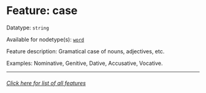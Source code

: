 # Feature: case

Datatype: `string`

Available for nodetype(s): [`word`](wordnodefeatures.md)

Feature description: Gramatical case of nouns, adjectives, etc.

Examples: Nominative, Genitive, Dative, Accusative, Vocative.

---
###### [Click here for list of all features](home.md)
